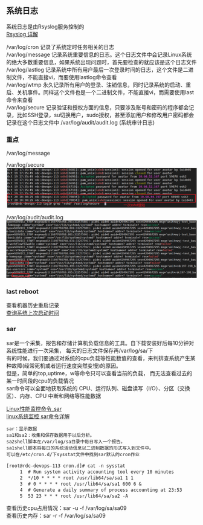 ## 系统日志  
系统日志是由Rsyslog服务控制的   
[Rsyslog 详解](https://www.jianshu.com/p/a81a49f45ee0)  

/var/log/cron     记录了系统定时任务相关的日志  
/var/log/message  记录系统重要信息的日志。这个日志文件中会记录Linux系统的绝大多数重要信息，如果系统出现问题时，首先要检查的就应该是这个日志文件  
/var/log/lastlog  记录系统中所有用户最后一次登录时间的日志，这个文件是二进制文件，不能直接vi，而要使用lastlog命令查看  
/var/log/wtmp     永久记录所有用户的登录、注销信息，同时记录系统的启动、重启、关机事件。同样这个文件也是一个二进制文件，不能直接vi，而需要使用last命令来查看  
/var/log/secure   记录验证和授权方面的信息，只要涉及账号和密码的程序都会记录，比如SSH登录，su切换用户，sudo授权，甚至添加用户和修改用户密码都会记录在这个日志文件中
/var/log/audit/audit.log  (系统审计日志) 

### 重点
/var/log/message

/var/log/secure   
![img_9.png](img_9.png)

/var/log/audit/audit.log  
![img_10.png](img_10.png)

### last reboot  
查看机器历史重启记录  
[查询系统上次启动时间](https://blog.csdn.net/kangweijian/article/details/119377701)  

### sar
sar是一个采集，报告和存储计算机负载信息的工具。自下载安装好后每10分钟对系统性能进行一次采集，
每天的日志文件保存再/var/log/sa/下  
有的时候，我们要通过对系统的cpu负载等性能数值的查看，来判排查系统产生某种故障(经常死机或者运行速度突然变慢)的原因。  
但是，简单的top,uptime，w等命令只可以查看当前的负载， 而无法查看过去的某一时间段的cpu的负载情况  
sar命令可以全面地获取系统的 CPU、运行队列、磁盘读写（I/O）、分区（交换区）、内存、CPU 中断和网络等性能数据

[Linux性能监控命令_sar](https://blog.csdn.net/m0_61066945/article/details/126213941)  
[linux系统监控 sar命令详解](https://cloud.tencent.com/developer/article/1981855)   
```shell
sar：显示数据
sa1和sa2：收集和保存数据用于以后分析。
sa2shell脚本在/var/log/sa目录中每日写入一个报告。
sa1shell脚本将每日的系统活动信息以二进制数据的形式写入到文件中。
可以在/etc/cron.d/下sysstat文件中找到sar默认的cron作业
```
```shell
[root@rdc-devops-113 cron.d]# cat -n sysstat
     1  # Run system activity accounting tool every 10 minutes
     2  */10 * * * * root /usr/lib64/sa/sa1 1 1
     3  # 0 * * * * root /usr/lib64/sa/sa1 600 6 &
     4  # Generate a daily summary of process accounting at 23:53
     5  53 23 * * * root /usr/lib64/sa/sa2 -A
```

查看历史cpu占用情况：sar -u -f /var/log/sa/sa09  
查看历史内存：sar -r -f /var/log/sa/sa09  

